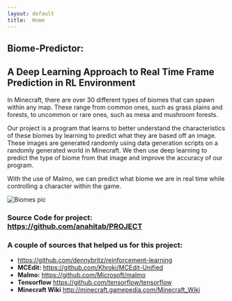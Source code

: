 ```yaml
---
layout: default
title:  Home
---
```


## Biome-Predictor: 
## A Deep Learning Approach to Real Time Frame Prediction in RL Environment

In Minecraft, there are over 30 different types of biomes that can spawn within any map. These range from common ones, such as grass plains and forests, to uncommon or rare ones, such as mesa and mushroom forests. 

Our project is a program that learns to better understand the characteristics of these biomes by learning to predict what they are based off an image. These images are generated randomly using data generation scripts on a randomly generated world in Minecraft. We then use deep learning to predict the type of biome from that image and improve the accuracy of our program.  

With the use of Malmo, we can predict what biome we are in real time while controlling a character within the game. 

![Biomes pic](http://minecraftsix.com/wp-content/uploads/2014/10/biomes-o-plenty-4.jpg)


### Source Code for project: <https://github.com/anahitab/PROJECT>



### A couple of sources that helped us for this project: 

- <https://github.com/dennybritz/reinforcement-learning>
- **MCEdit:** <https://github.com/Khroki/MCEdit-Unified>
- **Malmo:** <https://github.com/Microsoft/malmo>
- **Tensorflow** <https://github.com/tensorflow/tensorflow>
- **Minecraft Wiki** <http://minecraft.gamepedia.com/Minecraft_Wiki>































